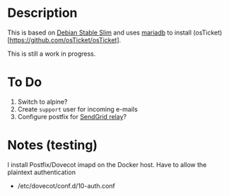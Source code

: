 # Description

This is based on [Debian Stable Slim](https://hub.docker.com/_/debian) and uses  [mariadb](https://hub.docker.com/_/mariadb) to install (osTicket)[https://github.com/osTicket/osTicket].

This is still a work in progress.

# To Do

1. Switch to alpine?
2. Create `support` user for incoming e-mails
3. Configure postfix for [SendGrid relay](https://docs.sendgrid.com/for-developers/sending-email/getting-started-smtp)?

# Notes (testing)

I install Postfix/Dovecot imapd on the Docker host. Have to allow the plaintext authentication
- /etc/dovecot/conf.d/10-auth.conf
